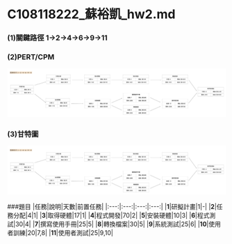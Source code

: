 # C108118222_蘇裕凱_hw2.md
### (1)關鍵路徑 1->2->4->6->9->11
### (2)PERT/CPM
![fig](pert.jpg "PERT/CRM")

### (3)甘特圖
![fig](pert.jpg "PERT/CRM")

###題目
|任務|說明|天數|前置任務|
|:---:|:---:|:---:|:---:|
|**1**|研擬計畫|1|-|
|**2**|任務分配|4|1|
|**3**|取得硬體|17|1|
|**4**|程式開發|70|2|
|**5**|安裝硬體|10|3|
|**6**|程式測試|30|4|
|**7**|撰寫使用手冊|25|5|
|**8**|轉換檔案|30|5|
|**9**|系統測試|25|6|
|**10**|使用者訓練|20|7,8|
|**11**|使用者測試|25|9,10|
